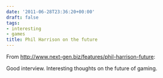 ```yaml
---
date: '2011-06-28T23:36:20+00:00'
draft: false
tags:
- interesting
- games
title: Phil Harrison on the future
---
```


From http://www.next-gen.biz/features/phil-harrison-future:

Good interview. Interesting thoughts on the future of gaming.
